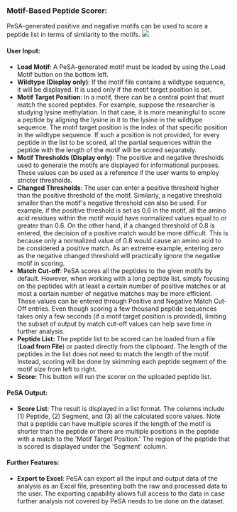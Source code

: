 ### Motif-Based Peptide Scorer:
PeSA-generated positive and negative motifs can be used to score a peptide list in terms of similarity to the motifs.
![](MotifBasedPeptideScorer.png)
#### User Input:
- **Load Motif**: A PeSA-generated motif must be loaded by using the Load Motif button on the bottom left.
- **Wildtype (Display only)**: If the motif file contains a wildtype sequence, it will be displayed. It is used only if the motif target position is set.
- **Motif Target Position**: In a motif, there can be a central point that must match the scored peptides. For example, suppose the researcher is studying lysine methylation. In that case, it is more meaningful to score a peptide by aligning the lysine in it to the lysine in the wildtype sequence. The motif target position is the index of that specific position in the wildtype sequence. If such a position is not provided, for every peptide in the list to be scored, all the partial sequences within the peptide with the length of the motif will be scored separately.
- **Motif Thresholds (Display only)**: The positive and negative thresholds used to generate the motifs are displayed for informational purposes. These values can be used as a reference if the user wants to employ stricter thresholds.
- **Changed Thresholds**: The user can enter a positive threshold higher than the positive threshold of the motif. Similarly, a negative threshold smaller than the motif's negative threshold can also be used. For example, if the positive threshold is set as 0.6 in the motif, all the amino acid residues within the motif would have normalized values equal to or greater than 0.6. On the other hand, if a changed threshold of 0.8 is entered, the decision of a positive match would be more difficult. This is because only a normalized value of 0.8 would cause an amino acid to be considered a positive match. As an extreme example, entering zero as the negative changed threshold will practically ignore the negative motif in scoring.
- **Match Cut-off**: PeSA scores all the peptides to the given motifs by default. However, when working with a long peptide list, simply focusing on the peptides with at least a certain number of positive matches or at most a certain number of negative matches may be more efficient. These values can be entered through Positive and Negative Match Cut-Off entries. Even though scoring a few thousand peptide sequences takes only a few seconds (if a motif target position is provided), limiting the subset of output by match cut-off values can help save time in further analysis.
- **Peptide List:** The peptide list to be scored can be loaded from a file (**Load from File**) or pasted directly from the clipboard. The length of the peptides in the list does not need to match the length of the motif. Instead, scoring will be done by skimming each peptide segment of the motif size from left to right.
- **Score:** This button will run the scorer on the uploaded peptide list.

#### PeSA Output:
- **Score List**: The result is displayed in a list format. The columns include (1) Peptide, (2) Segment, and (3) all the calculated score values. Note that a peptide can have multiple scores if the length of the motif is shorter than the peptide or there are multiple positions in the peptide with a match to the 'Motif Target Position.' The region of the peptide that is scored is displayed under the 'Segment' column.

#### Further Features:
- **Export to Excel**: PeSA can export all the input and output data of the analysis as an Excel file, presenting both the raw and processed data to the user. The exporting capability allows full access to the data in case further analysis not covered by PeSA needs to be done on the dataset.